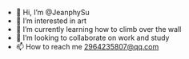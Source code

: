 - 👋 Hi, I’m @JeanphySu
- 👀 I’m interested in art
- 🌱 I’m currently learning how to climb over the wall
- 💞️ I’m looking to collaborate on work and study
- 📫 How to reach me 2964235807@qq.com

<!---
JeanphySu/JeanphySu is a ✨ special ✨ repository because its `README.md` (this file) appears on your GitHub profile.
You can click the Preview link to take a look at your changes.
--->

